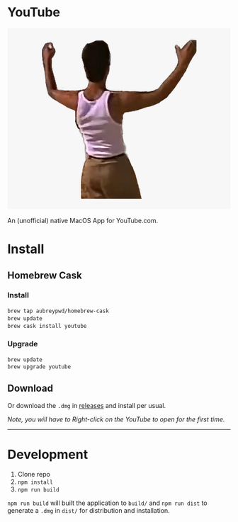 # YouTube

![](screenshot.png)

An (unofficial) native MacOS App for YouTube.com.

# Install

## Homebrew Cask

### Install

```bash
brew tap aubreypwd/homebrew-cask
brew update
brew cask install youtube
```

### Upgrade

```
brew update
brew upgrade youtube
```

## Download

Or download the `.dmg` in [releases](https://github.com/aubreypwd/youtube-mac/releases/latest) and install per usual.

*_Note, you will have to Right-click on the YouTube to open for the first time._*

---

# Development

1. Clone repo
2. `npm install`
3. `npm run build`

`npm run build` will built the application to `build/` and  `npm run dist` to generate a `.dmg` in `dist/` for distribution and installation.
